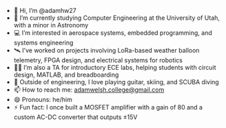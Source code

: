 - 👋 Hi, I’m @adamhw27
- 🌱 I’m currently studying Computer Engineering at the University of Utah, with a minor in Astronomy
- 💻 I’m interested in aerospace systems, embedded programming, and systems engineering
- 🛰️ I’ve worked on projects involving LoRa-based weather balloon telemetry, FPGA design, and electrical systems for robotics
- 👨‍🏫 I’m also a TA for introductory ECE labs, helping students with circuit design, MATLAB, and breadboarding
- 🎸 Outside of engineering, I love playing guitar, skiing, and SCUBA diving
- 📫 How to reach me: adamwelsh.college@gmail.com
- 😄 Pronouns: he/him
- ⚡ Fun fact: I once built a MOSFET amplifier with a gain of 80 and a custom AC-DC converter that outputs ±15V

<!---
adamhw27/adamhw27 is a ✨ special ✨ repository because its `README.md` (this file) appears on your GitHub profile.
You can click the Preview link to take a look at your changes.
--->
